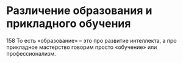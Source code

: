# Различение образования и прикладного обучения

158 То есть «образование» – это про развитие интеллекта, а про прикладное мастерство говорим просто «обучение» или профессионализм.

